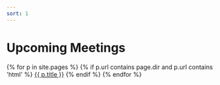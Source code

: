 ```yaml
---
sort: 1
---
```


# Upcoming Meetings

{% for p in site.pages %}
{% if p.url contains page.dir and p.url contains 'html' %}
<a href="{{ p.url }}" target="_blank">{{ p.title }}</a>
{% endif %}
{% endfor %}
